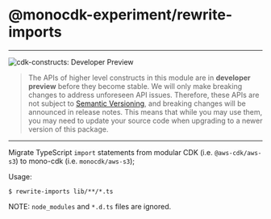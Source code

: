 # @monocdk-experiment/rewrite-imports
<!--BEGIN STABILITY BANNER-->

---

![cdk-constructs: Developer Preview](https://img.shields.io/badge/cdk--constructs-developer--preview-informational.svg?style=for-the-badge)

> The APIs of higher level constructs in this module are in **developer preview** before they
> become stable. We will only make breaking changes to address unforeseen API issues. Therefore,
> these APIs are not subject to [Semantic Versioning](https://semver.org/), and breaking changes
> will be announced in release notes. This means that while you may use them, you may need to
> update your source code when upgrading to a newer version of this package.

---

<!--END STABILITY BANNER-->

Migrate TypeScript `import` statements from modular CDK (i.e. `@aws-cdk/aws-s3`) to mono-cdk (i.e. `monocdk/aws-s3`);

Usage:

```shell
$ rewrite-imports lib/**/*.ts
```

NOTE: `node_modules` and `*.d.ts` files are ignored.